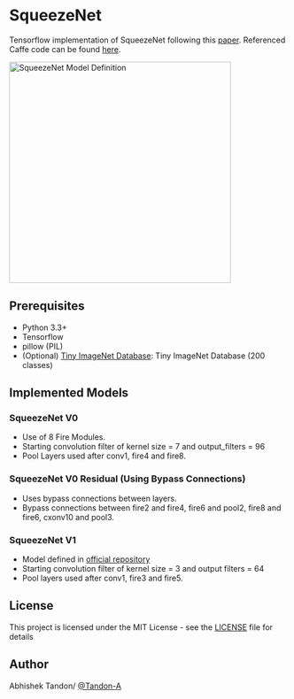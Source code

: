 # SqueezeNet

Tensorflow implementation of SqueezeNet following this [paper](https://arxiv.org/abs/1602.07360). Referenced Caffe code can be found [here](https://github.com/DeepScale/SqueezeNet).

<img src="https://raw.githubusercontent.com/Tandon-A/SqueezeNet/master/assets/Model.PNG" height="400" alt="SqueezeNet Model Definition ">


## Prerequisites

* Python 3.3+
* Tensorflow 
* pillow (PIL)
* (Optional) [Tiny ImageNet Database](https://tiny-imagenet.herokuapp.com/): Tiny ImageNet Database (200 classes)

## Implemented Models 

### SqueezeNet V0

* Use of 8 Fire Modules. 
* Starting convolution filter of kernel size = 7 and output_filters = 96
* Pool Layers used after conv1, fire4 and fire8. 

### SqueezeNet V0 Residual (Using Bypass Connections) 

* Uses bypass connections between layers. 
* Bypass connections between fire2 and fire4, fire6 and pool2, fire8 and fire6, cxonv10 and pool3.

### SqueezeNet V1 

* Model defined in [official repository](https://github.com/DeepScale/SqueezeNet/tree/master/SqueezeNet_v1.1)
* Starting convolution filter of kernel size = 3 and output filters = 64
* Pool layers used after conv1, fire3 and fire5. 


## License

This project is licensed under the MIT License - see the [LICENSE](https://github.com/Tandon-A/Image-Editing-using-GAN/blob/master/LICENSE) file for details

## Author 

Abhishek Tandon/ [@Tandon-A](https://github.com/Tandon-A)
